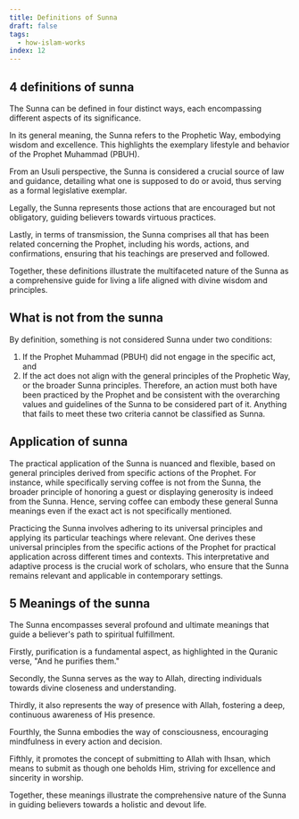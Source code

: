 ```yaml
---
title: Definitions of Sunna
draft: false
tags:
  - how-islam-works
index: 12
---
```

## 4 definitions of sunna

The Sunna can be defined in four distinct ways, each encompassing different aspects of its significance. 

In its general meaning, the Sunna refers to the Prophetic Way, embodying wisdom and excellence. This highlights the exemplary lifestyle and behavior of the Prophet Muhammad (PBUH). 

From an Usuli perspective, the Sunna is considered a crucial source of law and guidance, detailing what one is supposed to do or avoid, thus serving as a formal legislative exemplar. 

Legally, the Sunna represents those actions that are encouraged but not obligatory, guiding believers towards virtuous practices. 

Lastly, in terms of transmission, the Sunna comprises all that has been related concerning the Prophet, including his words, actions, and confirmations, ensuring that his teachings are preserved and followed. 

Together, these definitions illustrate the multifaceted nature of the Sunna as a comprehensive guide for living a life aligned with divine wisdom and principles.

## What is not from the sunna
By definition, something is not considered Sunna under two conditions: 

1. If the Prophet Muhammad (PBUH) did not engage in the specific act, and 
2. If the act does not align with the general principles of the Prophetic Way, or the broader Sunna principles. 
Therefore, an action must both have been practiced by the Prophet and be consistent with the overarching values and guidelines of the Sunna to be considered part of it. Anything that fails to meet these two criteria cannot be classified as Sunna.

## Application of sunna

The practical application of the Sunna is nuanced and flexible, based on general principles derived from specific actions of the Prophet. For instance, while specifically serving coffee is not from the Sunna, the broader principle of honoring a guest or displaying generosity is indeed from the Sunna. Hence, serving coffee can embody these general Sunna meanings even if the exact act is not specifically mentioned. 

Practicing the Sunna involves adhering to its universal principles and applying its particular teachings where relevant. One derives these universal principles from the specific actions of the Prophet for practical application across different times and contexts. This interpretative and adaptive process is the crucial work of scholars, who ensure that the Sunna remains relevant and applicable in contemporary settings.

## 5 Meanings of the sunna 

The Sunna encompasses several profound and ultimate meanings that guide a believer's path to spiritual fulfillment. 

Firstly, purification is a fundamental aspect, as highlighted in the Quranic verse, "And he purifies them." 

Secondly, the Sunna serves as the way to Allah, directing individuals towards divine closeness and understanding. 

Thirdly, it also represents the way of presence with Allah, fostering a deep, continuous awareness of His presence. 

Fourthly, the Sunna embodies the way of consciousness, encouraging mindfulness in every action and decision. 

Fifthly, it promotes the concept of submitting to Allah with Ihsan, which means to submit as though one beholds Him, striving for excellence and sincerity in worship. 

Together, these meanings illustrate the comprehensive nature of the Sunna in guiding believers towards a holistic and devout life.